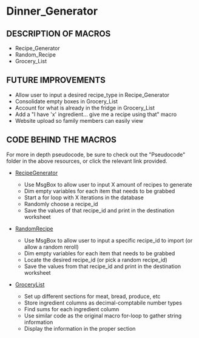 # Dinner_Generator


## DESCRIPTION OF MACROS
* Recipe_Generator
* Random_Recipe
* Grocery_List

## FUTURE IMPROVEMENTS
* Allow user to input a desired recipe_type in Recipe_Generator
    <!-- 'If not requesting a specific recipe type 0 first
    'If you want random, type "Random"
    'If you want specific, type "___"
        'Will want to display list of distinct food_type options -->
* Consolidate empty boxes in Grocery_List
    <!-- 'Check if A2 is empty -- if so set B2 to A2, C2 to B2, ... -->
* Account for what is already in the fridge in Grocery_List
    <!-- 'Run through value fields and have separate InputBox
        '"Do you have ____?" - for strings
        '"Do you have X _______?" for integers 
        ' For duplicates, check if B2=A2, and change InputBox to "Do you have another ___?"-->
* Add a "I have 'x' ingredient... give me a recipe using that" macro
    <!-- 'Will be super similar to the desired recipe_type improvement
    'Would have to try to account for uppercase/lowercase for this -->
* Website upload so family members can easily view
    <!-- 'Will need to see if there is a to_html type function for excel
    'Otherwise will need to export to a pandas df
    'Then to_html from the df -->

## CODE BEHIND THE MACROS
For more in depth pseudocode, be sure to check out the "Pseudocode" folder in the above resources, or click the relevant link provided.

* [RecipeGenerator](Pseudocode/macro_pseudocode.txt)
    - Use MsgBox to allow user to input X amount of recipes to generate
    - Dim empty variables for each item that needs to be grabbed
    - Start a for loop with X iterations in the database
    - Randomly choose a recipe_id
    - Save the values of that recipe_id and print in the destination worksheet

* [RandomRecipe](Pseudocode/single_recipe_macro_pseudocode.txt.txt)
    - Use MsgBox to allow user to input a specific recipe_id to import (or allow a random reroll)
    - Dim empty variables for each item that needs to be grabbed
    - Locate the desired recipe_id (or pick a random recipe_id)
    - Save the values from that recipe_id and print in the destination worksheet

* [GroceryList](Pseudocode/grocery_macro_pseudocode.txt)
    - Set up different sections for meat, bread, produce, etc
    - Store ingredient columns as decimal-comptabile number types
    - Find sums for each ingredient column
    - Use similar code as the original macro for-loop to gather string information
    - Display the information in the proper section